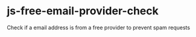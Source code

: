 # js-free-email-provider-check
Check if a email address is from a free provider to prevent spam requests
